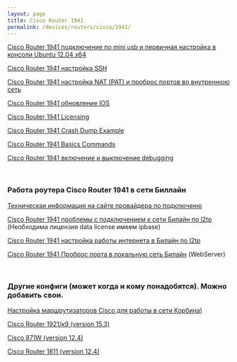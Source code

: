 ```yaml
---
layout: page
title: Cisco Router 1941
permalink: /devices/routers/cisco/1941/
---
```



<a href="/devices/routers/cisco/1941/connetc-to-mini-usb/">Cisco Router 1941 подключение по mini usb и первичная настройка в консоли Ubuntu 12.04 x64</a>

<a href="/devices/routers/cisco/1941/cisco-ssh-connection/">Cisco Router 1941 настройка SSH</a>  

<a href="/devices/routers/cisco/1941/cisco-nat-and-port-forwarding/">Cisco Router 1941 настройка NAT (PAT) и проброс портов во внутреннюю сеть</a>  

<a href="/devices/routers/cisco/1941/cisco-how-to-update-ios/">Cisco Router 1941 обновление IOS</a>  

<a href="/devices/routers/cisco/1941/cisco-licensing/">Cisco Router 1941 Licensing</a>  

<a href="/devices/routers/cisco/1941/crash-dump-example/">Cisco Router 1941 Crash Dump Example</a>  


<a href="/devices/routers/cisco/1941/basics-commands/">Cisco Router 1941 Basics Commands</a>  

<a href="/devices/routers/cisco/1941/debugging/">Cisco Router 1941 включение и выключение debugging</a>

<br/>

### Работа роутера Cisco Router 1941 в сети Биллайн



<a href="/devices/routers/cisco/1941/info/">Техническая информация на сайте провайдера по подключеню</a>  


<a href="/devices/routers/cisco/1941/beeline-l2tp-first-problem/">Cisco Router 1941 проблемы с подключением к сети Билайн по l2tp</a> (Необходима лицензия data license имеем ipbase)

<a href="/devices/routers/cisco/1941/beeline-l2tp/">Cisco Router 1941 настройка работы интернета в Билайн по l2tp</a>

<a href="/devices/routers/cisco/1941/beeline-port-forwarding/">Cisco Router 1941 Проброс порта в локальную сеть Билайн</a> (WebServer)


<br/>

### Другие конфиги (может когда и кому понадобятся). Можно добавить свои.


<a href="/devices/routers/cisco/1941/beeline-general/">Настройка маршрутизаторов Cisco для работы в сети Корбина)</a>


<a href="https://gist.github.com/sysadm-ru/0c9889febf255569dc21">Cisco Router 1921/к9 (version 15.3)</a>

<a href="https://gist.github.com/sysadm-ru/034b841e24a0412c70ba">Cisco 871W (version 12.4)</a>


<a href="https://gist.github.com/sysadm-ru/218432aa3bc80161637d">Cisco Router 1811 (version 12.4)</a>

